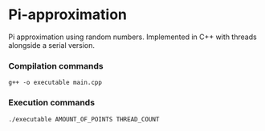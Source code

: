 # Pi-approximation

Pi approximation using random numbers. Implemented in C++ with threads alongside a serial version.

### Compilation commands

    g++ -o executable main.cpp

### Execution commands

    ./executable AMOUNT_OF_POINTS THREAD_COUNT



